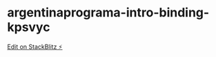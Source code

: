 # argentinaprograma-intro-binding-kpsvyc

[Edit on StackBlitz ⚡️](https://stackblitz.com/edit/argentinaprograma-intro-binding-kpsvyc)